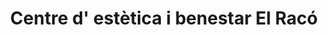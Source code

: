 ---
title: "Centre d' estètica i benestar El Racó"
url: /santa-coloma-de-gramenet/centre-d-estetica-i-benestar-el-raco/
shop: Kosmetik
---